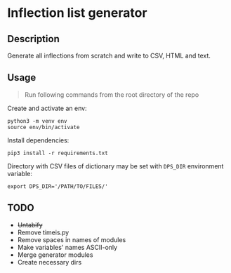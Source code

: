 # Inflection list generator

## Description

Generate all inflections from scratch and write to CSV, HTML and text.

## Usage

> Run following commands from the root directory of the repo

Create and activate an env:

```shell
python3 -m venv env
source env/bin/activate
```

Install dependencies:

```shell
pip3 install -r requirements.txt
```

Directory with CSV files of dictionary may be set with `DPS_DIR` environment
variable:

```shell
export DPS_DIR='/PATH/TO/FILES/'
```

## TODO

- ~~Untabify~~
- Remove timeis.py
- Remove spaces in names of modules
- Make variables' names ASCII-only
- Merge generator modules
- Create necessary dirs
